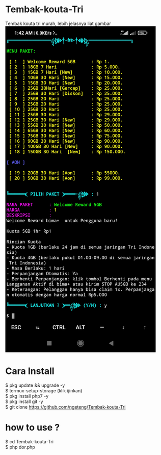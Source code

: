 # Tembak-kouta-Tri
Tembak kouta tri murah, lebih jelasnya liat gambar</br>
<img src="Screenshot_2022-10-16-01-42-48-294_com.termux.jpg"/>
# Cara Install

$ pkg update && upgrade -y</br>
$ termux-setup-storage (klik ijinkan)</br>
$ pkg install php7 -y</br>
$ pkg install git -y</br>
$ git clone https://github.com/ngeteng/Tembak-kouta-Tri

# how to use ?

$ cd Tembak-kouta-Tri</br>
$ php dor.php
